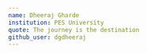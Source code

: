 ```yaml
---
name: Dheeraj Gharde
institution: PES University
quote: The journey is the destination
github_user: dgdheeraj
---
```


